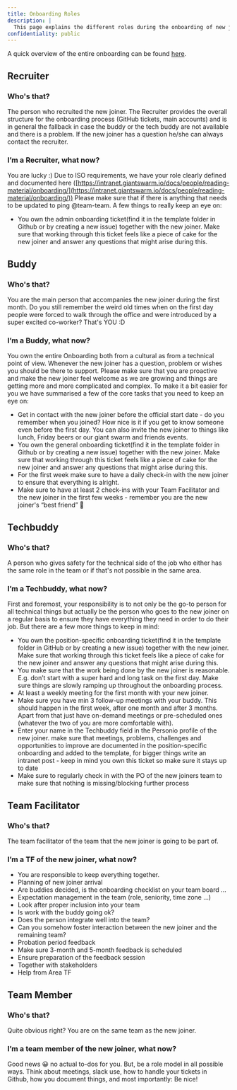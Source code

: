 ```yaml
---
title: Onboarding Roles
description: |
  This page explains the different roles during the onboarding of new joiners.
confidentiality: public
---
```

A quick overview of the entire onboarding can be found [here](https://miro.com/app/board/uXjVOIhZj6I=/).

## Recruiter

### Who's that?

The person who recruited the new joiner. The Recruiter provides the overall structure for the onboarding process (GitHub tickets, main accounts) and is in general the fallback in case the buddy or the tech buddy are not available and there is a problem. If the new joiner has a question he/she can always contact the recruiter.

### **I’m a Recruiter, what now?**

You are lucky :) Due to ISO requirements, we have your role clearly defined and documented here ([https://intranet.giantswarm.io/docs/people/reading-material/onboarding/](https://intranet.giantswarm.io/docs/people/reading-material/onboarding/)) Please make sure that if there is anything that needs to be updated to ping @team-team. A few things to really keep an eye on:

- You own the admin onboarding ticket(find it in the template folder in Github or by creating a new issue) together with the new joiner. Make sure that working through this ticket feels like a piece of cake for the new joiner and answer any questions that might arise during this.

## Buddy

### **Who's that?**

You are the main person that accompanies the new joiner during the first month. Do you still remember the weird old times when on the first day people were forced to walk through the office and were introduced by a super excited co-worker? That's YOU :D

### **I’m a Buddy, what now?**

You own the entire Onboarding both from a cultural as from a technical point of view. Whenever the new joiner has a question, problem or wishes you should be there to support. Please make sure that you are proactive and make the new joiner feel welcome as we are growing and things are getting more and more complicated and complex. To make it a bit easier for you we have summarised a few of the core tasks that you need to keep an eye on:

- Get in contact with the new joiner before the official start date - do you remember when you joined? How nice is it if you get to know someone even before the first day. You can also invite the new joiner to things like lunch, Friday beers or our giant swarm and friends events.
- You own the general onboarding ticket(find it in the template folder in Github or by creating a new issue) together with the new joiner. Make sure that working through this ticket feels like a piece of cake for the new joiner and answer any questions that might arise during this.
- For the first week make sure to have a daily check-in with the new joiner to ensure that everything is alright.
- Make sure to have at least 2 check-ins with your Team Facilitator and the new joiner in the first few weeks - remember you are the new joiner's “best friend” 🙂

## Techbuddy

### **Who's that?**

A person who gives safety for the technical side of the job who either has the same role in the team or if that's not possible in the same area.

### **I’m a Techbuddy, what now?**

First and foremost, your responsibility is to not only be the go-to person for all technical things but actually be the person who goes to the new joiner on a regular basis to ensure they have everything they need in order to do their job. But there are a few more things to keep in mind:

- You own the position-specific onboarding ticket(find it in the template folder in GitHub or by creating a new issue) together with the new joiner. Make sure that working through this ticket feels like a piece of cake for the new joiner and answer any questions that might arise during this.
- You make sure that the work being done by the new joiner is reasonable. E.g. don’t start with a super hard and long task on the first day. Make sure things are slowly ramping up throughout the onboarding process.
- At least a weekly meeting for the first month with your new joiner.
- Make sure you have min 3 follow-up meetings with your buddy. This should happen in the first week, after one month and after 3 months. Apart from that just have on-demand meetings or pre-scheduled ones (whatever the two of you are more comfortable with).
- Enter your name in the Techbuddy field in the Personio profile of the new joiner. make sure that meetings, problems, challenges and opportunities to improve are documented in the position-specific onboarding and added to the template, for bigger things write an intranet post - keep in mind you own this ticket so make sure it stays up to date
- Make sure to regularly check in with the PO of the new joiners team to make sure that nothing is missing/blocking further process

## Team Facilitator

### **Who's that?**

The team facilitator of the team that the new joiner is going to be part of.

### **I’m a TF of the new joiner, what now?**

- You are responsible to keep everything together.
- Planning of new joiner arrival
- Are buddies decided, is the onboarding checklist on your team board …
- Expectation management in the team (role, seniority, time zone …)
- Look after proper inclusion into your team
- Is work with the buddy going ok?
- Does the person integrate well into the team?
- Can you somehow foster interaction between the new joiner and the remaining team?
- Probation period feedback
- Make sure 3-month and 5-month feedback is scheduled
- Ensure preparation of the feedback session
- Together with stakeholders
- Help from Area TF

## Team Member

### **Who's that?**

Quite obvious right? You are on the same team as the new joiner.

### **I’m a team member of the new joiner, what now?**

Good news 😀 no actual to-dos for you. But, be a role model in all possible ways. Think about meetings, slack use, how to handle your tickets in Github, how you document things, and most importantly: Be nice!
